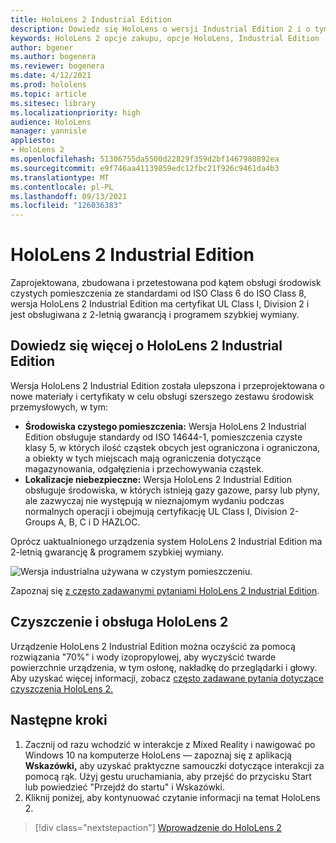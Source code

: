 ```yaml
---
title: HoloLens 2 Industrial Edition
description: Dowiedz się HoloLens o wersji Industrial Edition 2 i o tym, co zrobić po otrzymaniu własnej wersji.
keywords: HoloLens 2 opcje zakupu, opcje HoloLens, Industrial Edition
author: bgener
ms.author: bogenera
ms.reviewer: bogenera
ms.date: 4/12/2021
ms.prod: hololens
ms.topic: article
ms.sitesec: library
ms.localizationpriority: high
audience: HoloLens
manager: yannisle
appliesto:
- HoloLens 2
ms.openlocfilehash: 51306755da5500d22829f359d2bf1467980892ea
ms.sourcegitcommit: e9f746aa41139859edc12fbc21f926c9461da4b3
ms.translationtype: MT
ms.contentlocale: pl-PL
ms.lasthandoff: 09/13/2021
ms.locfileid: "126036383"
---
```

# <a name="hololens-2-industrial-edition"></a>HoloLens 2 Industrial Edition

Zaprojektowana, zbudowana i przetestowana pod kątem obsługi środowisk czystych pomieszczenia ze standardami od ISO Class 6 do ISO Class 8, wersja HoloLens 2 Industrial Edition ma certyfikat UL Class I, Division 2 i jest obsługiwana z 2-letnią gwarancją i programem szybkiej wymiany.

## <a name="learn-about-hololens-2-industrial-edition"></a>Dowiedz się więcej o HoloLens 2 Industrial Edition

Wersja HoloLens 2 Industrial Edition została ulepszona i przeprojektowana o nowe materiały i certyfikaty w celu obsługi szerszego zestawu środowisk przemysłowych, w tym:

- **Środowiska czystego pomieszczenia:** Wersja HoloLens 2 Industrial Edition obsługuje standardy od ISO 14644-1, pomieszczenia czyste klasy 5, w których ilość cząstek obcych jest ograniczona i ograniczona, a obiekty w tych miejscach mają ograniczenia dotyczące magazynowania, odgałęzienia i przechowywania cząstek.
- **Lokalizacje niebezpieczne:** Wersja HoloLens 2 Industrial Edition obsługuje środowiska, w których istnieją gazy gazowe, parsy lub płyny, ale zazwyczaj nie występują w nieznajomym wydaniu podczas normalnych operacji i obejmują certyfikację UL Class I, Division 2-Groups A, B, C i D HAZLOC.

Oprócz uaktualnionego urządzenia system HoloLens 2 Industrial Edition ma 2-letnią gwarancję & programem szybkiej wymiany.

![Wersja industrialna używana w czystym pomieszczeniu.](./images/ie-small-pic.png)

Zapoznaj się [z często zadawanymi pytaniami HoloLens 2 Industrial Edition](hololens2-industrial-edition-faq.md).

## <a name="cleaning-and-handling-hololens-2"></a>Czyszczenie i obsługa HoloLens 2

Urządzenie HoloLens 2 Industrial Edition można oczyścić za pomocą rozwiązania "70%" i wody izopropylowej, aby wyczyścić twarde powierzchnie urządzenia, w tym osłonę, nakładkę do przeglądarki i głowy. Aby uzyskać więcej informacji, zobacz [często zadawane pytania dotyczące czyszczenia HoloLens 2.](/hololens/hololens2-maintenance)

## <a name="next-steps"></a>Następne kroki

1. Zacznij od razu wchodzić w interakcje z Mixed Reality i nawigować po Windows 10 na komputerze HoloLens — zapoznaj się z aplikacją **Wskazówki,** aby uzyskać praktyczne samouczki dotyczące interakcji za pomocą rąk. Użyj gestu uruchamiania, aby przejść do przycisku Start lub powiedzieć "Przejdź do startu" i Wskazówki.
1. Kliknij poniżej, aby kontynuować czytanie informacji na temat HoloLens 2.

> [!div class="nextstepaction"]
> [Wprowadzenie do HoloLens 2](hololens2-basic-usage.md)